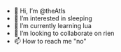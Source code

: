 - 👋 Hi, I’m @theAtls
- 👀 I’m interested in sleeping
- 🌱 I’m currently learning lua
- 💞️ I’m looking to collaborate on rien
- 📫 How to reach me "no"

<!---
theAtls/theAtls is a ✨ special ✨ repository because its `README.md` (this file) appears on your GitHub profile.
You can click the Preview link to take a look at your changes.
--->
